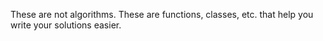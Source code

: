 These are not algorithms. These are functions, classes, etc. that help you write your solutions easier.
